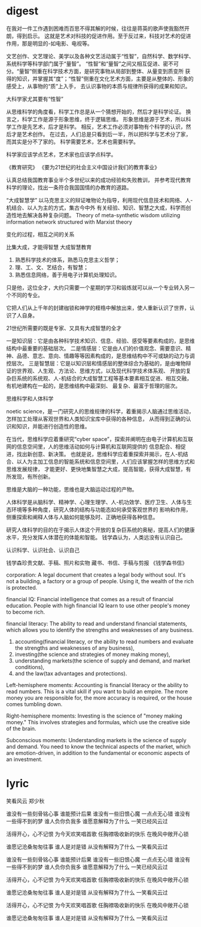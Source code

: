 # digest

在我对一件工作遇到困难而百思不得其解的时候，往往是蒋英的歌声使我豁然开朗，得到启示。
这就是艺术对科技的促进作用。至于反过来，科技对艺术的促进作用，那是明显的-如电影、电视等。

文艺创作、文艺理论、美学以及各种文艺活动属于“性智”，自然科学、数学科学、系统科学等科学部门属于“量智”。
“性智”和“量智”之间又相互促进、密不可分。“量智”侧重在科学技术方面，是研究事物从局部到整体、从量变到质变所
获得的知识，并掌握其“度”；“性智”侧重在文化艺术方面，主要是从整体的、形象的感受上，从事物的“质”上入手，
去认识事物的本质与规律所获得的成果和知识。

大科学家尤其要有“性智”

从思维科学的角度看，科学工作总是从一个猜想开始的，然后才是科学论证。
换言之，科学工作是源于形象思维，终于逻辑思维。
形象思维是源于艺术，所以科学工作是先艺术，后才是科学。
相反，艺术工作必须对事物有个科学的认识，然后才是艺术创作。
在过去，人们总是只看到后一半，所以把科学与艺术分了家，而其实是分不了家的。
科学需要艺术，艺术也需要科学。

科学家应该学点艺术，艺术家也应该学点科学。

《教育研究》
《要为21世纪的社会主义中国设计我们的教育事业》

认真总结我国教育事业半个多世纪以来的成功经验和失败教训，
并参考现代教育科学的理论，找出一条符合我国国情的办教育的道路。

“大成智慧学”
以马克思主义的辩证唯物论为指导，利用现代信息技术和网络、人-机结合、以人为主的方式，集古今中外
有关经验、知识、智慧之大成，科学而创造性地去解决各种复杂问题。
Theory of meta-synthetic wisdom utilizing information network structured with Marxist theory

变化的过程，相互之间的关系

比集大成，才能得智慧
大成智慧教育

1. 熟悉科学技术的体系，熟悉马克思主义哲学；
2. 理、工、文、艺结合，有智慧；
3. 熟悉信息网络，善于用电子计算机处理知识。

只是他，这位全才，大约只需要一个星期的学习和锻炼就可以从一个专业转入另一个不同的专业。

它把人们从上千年的封建枷锁和神学的桎梏中解放出来，使人重新认识了世界，认识了人自身。

21世纪所需要的既是专家、又具有大成智慧的全才

一是知识层：它是由各种科学技术知识、信息、经验、感受等要素构成的，是思维结构中最重要的基础层次。
二是情感层：它是由人们的价值观念、需要意识、精神、品德、意志、意向、情趣等等因素构成的，是思维结构中不可或缺的动力与调控层次。
三是智慧层：它是以知识层和情感层的整体综合为基础的，是由唯物辩证的世界观、人生观、方法论、思维方式，以及现代科学技术体系观、
开放的复杂巨系统的系统观、人-机结合的大成智慧工程等基本要素相互促进、相互交融，有机地建构在一起的，是思维结构中最深刻、
最复杂、最富于哲理的层次。

思维科学和人体科学

noetic science，是一门研究人的思维规律的科学，着重揭示人脑通过思维活动，怎样加工处理从客观世界和人类知识宝库中获得的各种信息，
从而得到正确的认识和知识，并能进行创造性的思维。

在当代，思维科学应着重研究“cyber space”，探索并阐明在由电子计算机和互联网的信息空间里，人的思维活动如何与计算机和互联网提供的
信息配合、相促进，找出新创意、新决策。
也就是说，思维科学应着重探索并揭示，在人-机结合、以人为主加工信息的智能系统和信息空间里，人们应该掌握怎样的思维方式和思维发展规律，
才能更好、更快地集智慧之大成，提高智能，获得大成智慧，有所发现，有所创新。

思维是大脑的一种功能，思维也是大脑运动过程的产物。

人体科学是从脑科学、精神学、心理生理学、人-机功效学、医疗卫生、人体与生态环境等多种角度，研究人体的结构与功能态如何承受客观世界的
影响和作用，侧重探索和阐释人体与人脑如何能够及时、正确地获得各种信息。

研究人体科学的目的在于揭示人体这个开放的复杂巨系统的奥秘，提高人们的健康水平，充分发挥人体潜在的体能和智能。
钱学森认为，人类远没有认识自己。

认识科学、认识社会、认识自己

钱学森珍贵文献、手稿、照片和实物
藏书、书信、手稿与剪报
《钱学森书信》

corporation: A legal document that creates a legal body without soul. It's not a building, a factory or a group
of people. Using it, the wealth of the rich is protected.

financial IQ: Financial intelligence that comes as a result of financial education. People with high financial IQ
learn to use other people's money to become rich.

financial literacy: The ability to read and understand financial statements, which allows you to identify the
strengths and weaknesses of any business.

1. accounting(financial literacy, or the ability to read numbers and evaluate the strengths and weaknesses of any business),
2. investing(the science and strategies of money making money),
3. understanding markets(the science of supply and demand, and market conditions),
4. and the law(tax advantages and protections).

Left-hemisphere moments: Accounting is financial literacy or the ability to read numbers. This is a vital skill if you want
to build an empire. The more money you are responsible for, the more accuracy is required, or the house comes tumbling down.

Right-hemisphere moments: Investing is the science of "money making money." This involves strategies and formulas, which 
use the creative side of the brain.

Subconscious moments: Understanding markets is the science of supply and demand. You need to know the technical aspects of
the market, which are emotion-driven, in addition to the fundamental or economic aspects of an investment.

# lyric

笑看风云
  郑少秋

谁没有一些刻骨铭心事
谁能预计后果
谁没有一些旧恨心魔
一点点无心错
谁没有一些得不到的梦
谁人负你负我多
谁愿意解释为了什么
一笑已经风云过

活得开心，心不记恨
为今天欢笑唱首歌
任胸襟吸收新的快乐
在晚风中敞开心锁

谁愿记沧桑匆匆往事
谁人是对是错
从没有解释为了什么
一笑看风云过

谁没有一些刻骨铭心事
谁能预计后果
谁没有一些旧恨心魔
一点点无心错
谁没有一些得不到的梦
谁人负你负我多
谁愿意解释为了什么
一笑已经风云过

活得开心，心不记恨
为今天欢笑唱首歌
任胸襟吸收新的快乐
在晚风中敞开心锁

谁愿记沧桑匆匆往事
谁人是对是错
从没有解释为了什么
一笑看风云过

活得开心，心不记恨
为今天欢笑唱首歌
任胸襟吸收新的快乐
在晚风中敞开心锁

谁愿记沧桑匆匆往事
谁人是对是错
从没有解释为了什么
一笑看风云过
